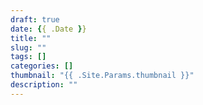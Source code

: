 ```yaml
--- 
draft: true
date: {{ .Date }}
title: ""
slug: "" 
tags: []
categories: []
thumbnail: "{{ .Site.Params.thumbnail }}"
description: ""
---
```

